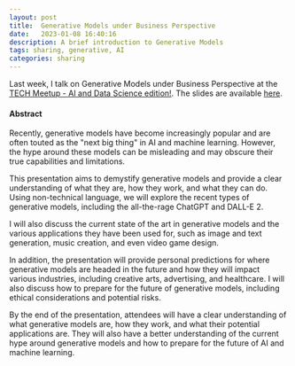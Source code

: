 ```yaml
---
layout: post
title:  Generative Models under Business Perspective 
date:   2023-01-08 16:40:16
description: A brief introduction to Generative Models
tags: sharing, generative, AI
categories: sharing
---
```

Last week, I talk on Generative Models under Business Perspective at the [TECH Meetup - AI and Data Science edition!](https://www.meetup.com/tech-meetup/events/290061095/). The slides are available [here](https://docs.google.com/presentation/d/1mGl4wzO-P0Io9QTXpTA_73V99x2oXj09_XoswfrKzBo).

#### Abstract
Recently, generative models have become increasingly popular and are often touted as the "next big thing" in AI and machine learning. However, the hype around these models can be misleading and may obscure their true capabilities and limitations.

This presentation aims to demystify generative models and provide a clear understanding of what they are, how they work, and what they can do. Using non-technical language, we will explore the recent types of generative models, including the all-the-rage ChatGPT and DALL-E 2.

I will also discuss the current state of the art in generative models and the various applications they have been used for, such as image and text generation, music creation, and even video game design.

In addition, the presentation will provide personal predictions for where generative models are headed in the future and how they will impact various industries, including creative arts, advertising, and healthcare. I will also discuss how to prepare for the future of generative models, including ethical considerations and potential risks.

By the end of the presentation, attendees will have a clear understanding of what generative models are, how they work, and what their potential applications are. They will also have a better understanding of the current hype around generative models and how to prepare for the future of AI and machine learning.

